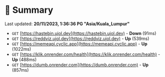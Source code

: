 # 📖 Summary
Last updated: **20/11/2023, 1:36:36 PG "Asia/Kuala_Lumpur"**

- `GET` [https://hastebin.ujol.dev](https://hastebin.ujol.dev) - **Down** (91ms)
- `GET` [https://reddviz.ujol.dev](https://reddviz.ujol.dev) - **Up** (539ms)
- `GET` [https://memeapi.cyclic.app](https://memeapi.cyclic.app) - **Up** (1022ms)
- `GET` [https://klik.onrender.com/health](https://klik.onrender.com/health) - **Up** (488ms)
- `GET` [https://dumb.onrender.com](https://dumb.onrender.com) - **Up** (857ms)
